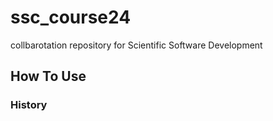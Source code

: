# ssc_course24
collbarotation repository for Scientific Software Development

## How To Use

### History